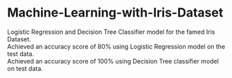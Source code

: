 # Machine-Learning-with-Iris-Dataset
Logistic Regression and Decision Tree Classifier model for the famed Iris Dataset.\
Achieved an accuracy score of 80% using Logistic Regression model on the test data.\
Achieved an accuracy score of 100% using Decision Tree classifier model on test data.
